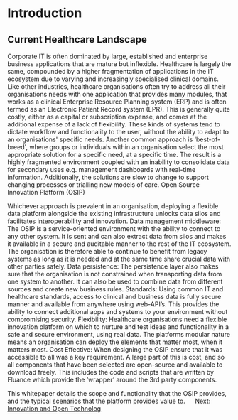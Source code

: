 Introduction
============

Current Healthcare Landscape
------------------

Corporate IT is often dominated by large, established and enterprise business applications that are mature but inflexible. Healthcare is largely the same, compounded by a higher fragmentation of applications in the IT ecosystem due to varying and increasingly specialised clinical domains.
Like other industries, healthcare organisations often try to address all their organisations needs with one application that provides many modules, that works as a clinical Enterprise Resource Planning system (ERP) and is often termed as an Electronic Patient Record system (EPR). This is generally quite costly, either as a capital or subscription expense, and comes at the additional expense of a lack of flexibility. These kinds of systems tend to dictate workflow and functionality to the user, without the ability to adapt to an organisations' specific needs.
Another common approach is ‘best-of-breed', where groups or individuals within an organisation select the most appropriate solution for a specific need, at a specific time. The result is a highly fragmented environment coupled with an inability to consolidate data for secondary uses e.g. management dashboards with real-time information. Additionally, the solutions are slow to change to support changing processes or trialling new models of care.
Open Source Innovation Platform (OSIP)

Whichever approach is prevalent in an organisation, deploying a flexible data platform alongside the existing infrastructure unlocks data silos and facilitates interoperability and innovation. 
Data management middleware: The OSIP is a service-oriented environment with the ability to connect to any other system. It is sent and can also extract data from silos and makes it available in a secure and auditable manner to the rest of the IT ecosystem. The organisation is therefore able to continue to benefit from legacy systems as long as it is needed and at the same time share crucial data with other parties safely.
Data persistence: The persistence layer also makes sure that the organisation is not constrained when transporting data from one system to another. It can also be used to combine data from different sources and create new business rules.
Standards: Using common IT and healthcare standards, access to clinical and business data is fully secure manner and available from anywhere using web-API’s. This provides the ability to connect additional apps and systems to your environment without compromising security.
Flexibility: Healthcare organisations need a flexible innovation platform on which to nurture and test ideas and functionality in a safe and secure environment, using real data. The platforms modular nature means an organisation can deploy the elements that matter most, when it matters most. 
Cost Effective: When designing the OSIP ensure that it was accessible to all was a key requirement. A large part of this is cost, and so all components that have been selected are open-source and available to download freely. This includes the code and scripts that are written by Fluance which provide the ‘wrapper’ around the 3rd party components. 

This whitepaper details the scope and functionality that the OSIP provides, and the typical scenarios that the platform provides value to. 
 
Next: [Innovation and Open Technolog](B_innovation_and_open_technology.md)